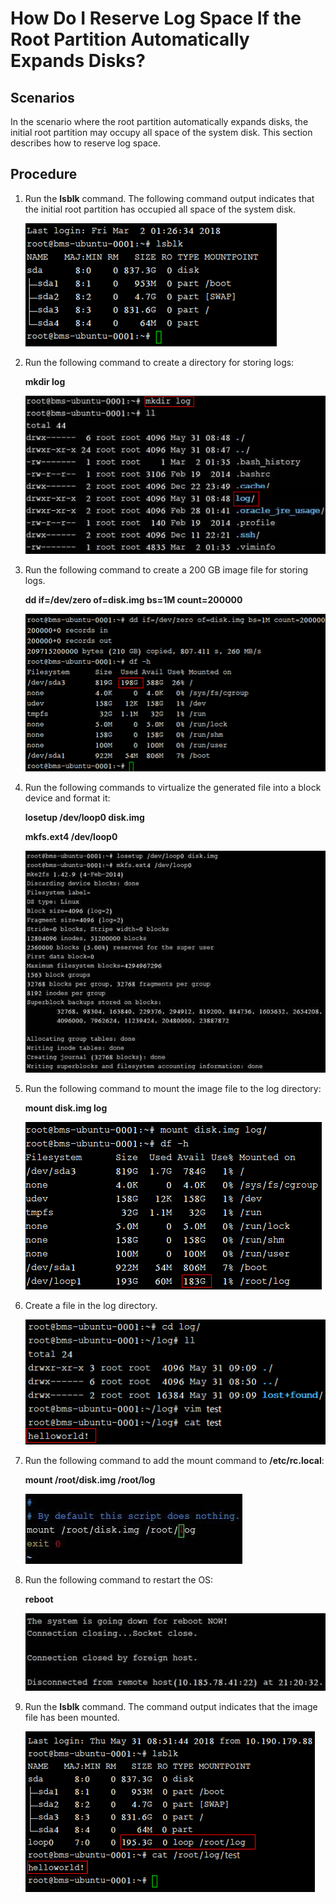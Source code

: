 # How Do I Reserve Log Space If the Root Partition Automatically Expands Disks?<a name="EN-US_TOPIC_0151841135"></a>

## Scenarios<a name="section68586510396"></a>

In the scenario where the root partition automatically expands disks, the initial root partition may occupy all space of the system disk. This section describes how to reserve log space.

## Procedure<a name="section19619191573914"></a>

1.  Run the  **lsblk**  command. The following command output indicates that the initial root partition has occupied all space of the system disk.

    ![](figures/7.png)

2.  Run the following command to create a directory for storing logs:

    **mkdir log**

    ![](figures/8.png)

3.  Run the following command to create a 200 GB image file for storing logs.

    **dd if=/dev/zero of=disk.img bs=1M count=200000**

    ![](figures/9-15.png)

4.  Run the following commands to virtualize the generated file into a block device and format it:

    **losetup /dev/loop0 disk.img**

    **mkfs.ext4 /dev/loop0**

    ![](figures/10.png)

5.  Run the following command to mount the image file to the log directory:

    **mount disk.img log**

    ![](figures/11-16.png)

6.  Create a file in the log directory.

    ![](figures/12.png)

7.  Run the following command to add the mount command to  **/etc/rc.local**:

    **mount /root/disk.img /root/log**

    ![](figures/13.png)

8.  Run the following command to restart the OS:

    **reboot**

    ![](figures/14.png)

9.  Run the  **lsblk**  command. The command output indicates that the image file has been mounted.

    ![](figures/15-17.png)



